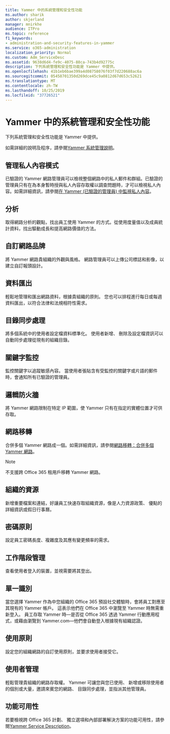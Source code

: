 ```yaml
---
title: Yammer 中的系統管理和安全性功能
ms.author: sharik
author: skjerland
manager: mnirkhe
audience: ITPro
ms.topic: reference
f1_keywords:
- administration-and-security-features-in-yammer
ms.service: o365-administration
localization_priority: Normal
ms.custom: Adm_ServiceDesc
ms.assetid: 9638d6d4-fe9c-4075-88ca-743b4d92775c
description: 下列系統管理和安全性功能是 Yammer 中提供。
ms.openlocfilehash: 41b1eb6bae399a4d08758076f03f7d220688ac6a
ms.sourcegitcommit: 05458701350d269dce45c9a0812d67d653c52621
ms.translationtype: MT
ms.contentlocale: zh-TW
ms.lasthandoff: 10/25/2019
ms.locfileid: "37726521"
---
```

# <a name="administration-and-security-features-in-yammer"></a>Yammer 中的系統管理和安全性功能

下列系統管理和安全性功能是 Yammer 中提供。
  
如需詳細的說明及程序，請參閱[Yammer 系統管理說明](https://go.microsoft.com/fwlink/?LinkId=869688)。

## <a name="admin-private-content-mode"></a>管理私人內容模式

已驗證的 Yammer 網路管理員可以檢視整個網路中的私人郵件和群組。已驗證的管理員只有在為本身暫時授與私人內容存取權以調查問題時，才可以檢視私人內容。如需詳細資訊，請參閱[在 Yammer (已驗證的管理員) 中監視私人內容](https://go.microsoft.com/fwlink/?LinkId=627479)。

## <a name="analytics"></a>分析

取得網路分析的觀點，找出員工使用 Yammer 的方式。從使用度量值以及成員統計資料，找出驅動成長和提高網路價值的方法。

## <a name="custom-network-branding"></a>自訂網路品牌

將 Yammer 網路貴組織的外觀與風格。 網路管理員可以上傳公司標誌和影像，以建立自訂報頭設計。

## <a name="data-export"></a>資料匯出

輕鬆地管理和匯出網路資料，根據貴組織的原則。 您也可以排程進行每日或每週資料匯出，以符合法律和法規相符性需求。
  
## <a name="directory-synchronization"></a>目錄同步處理

將多個系統中的使用者設定檔資料標準化。 使用者新增、 刪除及設定檔資訊可以自動同步處理從現有的組織目錄。

## <a name="keyword-monitoring"></a>關鍵字監控

監控關鍵字以追蹤敏感內容。 當使用者張貼含有受監控的關鍵字或片語的郵件時，會通知所有已驗證的管理員。

## <a name="logical-firewall"></a>邏輯防火牆

將 Yammer 網路限制在特定 IP 範圍，使 Yammer 只有在指定的實體位置才可供存取。

## <a name="network-migration"></a>網路移轉

合併多個 Yammer 網路成一個。如需詳細資訊，請參閱[網路移轉：合併多個 Yammer 網路](https://go.microsoft.com/fwlink/?LinkID=617488)。
  
> [!NOTE]
> 不支援跨 Office 365 租用戶移轉 Yammer 網路。 

## <a name="organization-resources"></a>組織的資源

新增重要檔案和連結，好讓員工快速存取組織資源，像是人力資源政策、 優點的詳細資訊或假日行事曆。
  
## <a name="password-policies"></a>密碼原則

設定員工密碼長度、複雜度及其應有變更頻率的需求。
  
## <a name="session-management"></a>工作階段管理

查看使用者登入的裝置，並視需要將其登出。

## <a name="single-identity"></a>單一識別

當您選擇 Yammer 作為中您組織的 Office 365 預設社交體驗時，會將員工對應至其現有的 Yammer 帳戶。 這表示他們在 Office 365 中瀏覽至 Yammer 時無需重新登入。 員工存取 Yammer 時&mdash;是否從 Office 365 透過 Yammer 行動應用程式，或藉由瀏覽到 Yammer.com&mdash;他們會自動登入根據現有組織認證。

## <a name="usage-policy"></a>使用原則

設定您的組織網路的自訂使用原則，並要求使用者接受它。

## <a name="user-management"></a>使用者管理

輕鬆管理貴組織的網路存取權。 Yammer 可讓您與您已使用、 新增或移除使用者的個別或大量，邀請來賓您的網路、 目錄同步處理，並指派其他管理員。

## <a name="feature-availability"></a>功能可用性

若要檢視跨 Office 365 計劃、 獨立選項和內部部署解決方案的功能可用性，請參閱[Yammer Service Description](yammer-service-description.md)。
  

